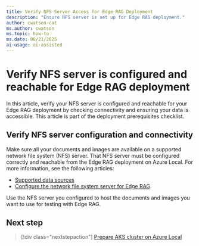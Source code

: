 ```yaml
---
title: Verify NFS Server Access for Edge RAG Deployment
description: "Ensure NFS server is set up for Edge RAG deployment."
author: cwatson-cat
ms.author: cwatson
ms.topic: how-to
ms.date: 06/21/2025
ai-usage: ai-assisted
---
```


# Verify NFS server is configured and reachable for Edge RAG deployment

In this article, verify your NFS server is configured and reachable for your Edge RAG deployment by checking connectivity and ensuring your data is accessible. This article is part of the deployment prerequisites checklist.

## Verify NFS server configuration and connectivity

Make sure all your documents and images are available on a supported network file system (NFS) server. That NFS server must be configured correctly and reachable from the Edge RAG deployment on Azure Local. For more information, see the following articles:

- [Supported data sources](requirements.md#supported-data-sources) 
- [Configure the network file system server for Edge RAG](configure-nfs-server.md).

Use the NFS server you configured to host the documents and images you want to use for testing with Edge RAG.

## Next step

> [!div class="nextstepaction"]
> [Prepare AKS cluster on Azure Local](prepare-aks-cluster.md)